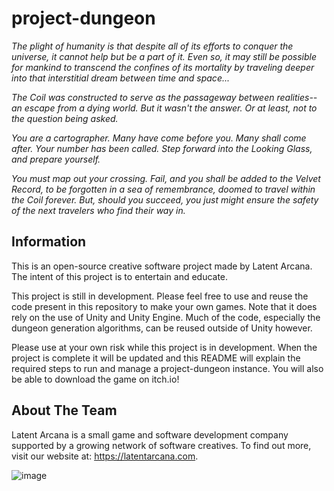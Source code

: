 # project-dungeon

_The plight of humanity is that despite all of its efforts to conquer the universe, it cannot help but be a part of it. Even so, it may still be possible for mankind to transcend the confines of its mortality by traveling deeper into that interstitial dream between time and space..._

_The Coil was constructed to serve as the passageway between realities--an escape from a dying world. But it wasn't the answer. Or at least, not to the question being asked._

_You are a cartographer. Many have come before you. Many shall come after. Your number has been called. Step forward into the Looking Glass, and prepare yourself._

_You must map out your crossing. Fail, and you shall be added to the Velvet Record, to be forgotten in a sea of remembrance, doomed to travel within the Coil forever. But, should you succeed, you just might ensure the safety of the next travelers who find their way in._


## Information

This is an open-source creative software project made by Latent Arcana. The intent of this project is to entertain and educate. 

This project is still in development. Please feel free to use and reuse the code present in this repository to make your own games. Note that it does rely on the use of Unity and Unity Engine. Much of the code, especially the dungeon generation algorithms, can be reused outside of Unity however.

Please use at your own risk while this project is in development. When the project is complete it will be updated and this README will explain the required steps to run and manage a project-dungeon instance. You will also be able to download the game on itch.io!

## About The Team
Latent Arcana is a small game and software development company supported by a growing network of software creatives. To find out more, visit our website at: https://latentarcana.com.

![image](https://github.com/user-attachments/assets/eb562adf-e89d-428a-8a2e-50aab823471e)
